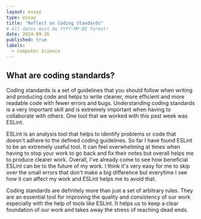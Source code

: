 ```yaml
---
layout: essay
type: essay
title: "Reflect on Coding Standards"
# All dates must be YYYY-MM-DD format!
date: 2024-09-26
published: true
labels:
  - Computer Science
---
```


## What are coding standards?

Coding standards is a set of guidelines that you should follow when writing and producing code and helps to write cleaner, more efficient and more readable code with fewer errors and bugs. Understanding coding standards is a very important skill and is extremely important when having to collaborate with others. One tool that we worked with this past week was ESLint.

ESLint is an analysis tool that helps to identify problems or code that doesn't adhere to the defined coding guidelines. So far I have found ESLint to be an extremely useful tool. It can feel overwhelming at times when having to stop your work to go back and fix their notes but overall helps me to produce clearer work. Overall, I've already come to see how beneficial ESLint can be to the future of my work. I think it's very easy for me to skip over the small errors that don't make a big difference but everytime I see how it can affect my work and ESLint helps me to avoid that.

Coding standards are definitely more than just a set of arbitrary rules. They are an essential tool for improving the quality and consistency of our work especially with the help of tools like ESLint. It helps us to keep a clear foundation of our work and takes away the stress of reaching dead ends.
